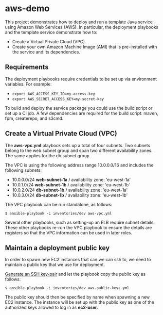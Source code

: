 # aws-demo

This project demonstrates how to deploy and run a template Java service using Amazon Web Services (AWS).
In particular, the deployment playbooks and the template service demonstrate how to:

* Create a Virtual Private Cloud (VPC).
* Create your own Amazon Machine Image (AMI) that is pre-installed with the service and its dependencies. 

## Requirements

The deployment playbooks require credentials to be set up via environment variables. For example:

  * `export AWS_ACCESS_KEY_ID=my-access-key`
  * `export AWS_SECRET_ACCESS_KEY=my-secret-key`

To build and deploy the service package you could use the build script or set up a CI job. A few dependencies are required for the build script: maven, fpm, createrepo, and s3cmd.

## Create a Virtual Private Cloud (VPC)

The **aws-vpc.yml** playbook sets up a total of four subnets. Two subnets belong to the web subnet group and span two different availability zones. The same applies for the db subnet group.

The VPC is using the following address range 10.0.0.0/16 and includes the following subnets:

* 10.0.0.0/24 **web-subnet-1a** / availability zone: 'eu-west-1a'
* 10.0.1.0/24 **web-subnet-1b** / availability zone: 'eu-west-1b'
* 10.0.2.0/24 **db-subnet-1b** / availability zone: 'eu-west-1a'
* 10.0.3.0/24 **db-subnet-1b** / availability zone: 'eu-west-1b'

The VPC playbook can be run standalone, as follows:

`$ ansible-playbook -i inventories/dev aws-vpc.yml`

Several other playbooks, such as setting-up an ELB require subnet details. These other playbooks re-run the VPC playbook to ensure the details are registers so that the VPC information can be used in later roles.

## Maintain a deployment public key

In order to spawn new EC2 instances that can we can ssh to, we need to maintain a public key that we use for deployment.

[Generate an SSH key-pair]( https://help.github.com/articles/generating-ssh-keys/) and let the playbook copy the public key as follows:

`$ ansible-playbook -i inventories/dev aws-public-keys.yml`

The public key should then be specified by name when spawning a new EC2 instance. The instance will be set up with the public key as one of the authorized keys allowed to log in as **ec2-user**.

